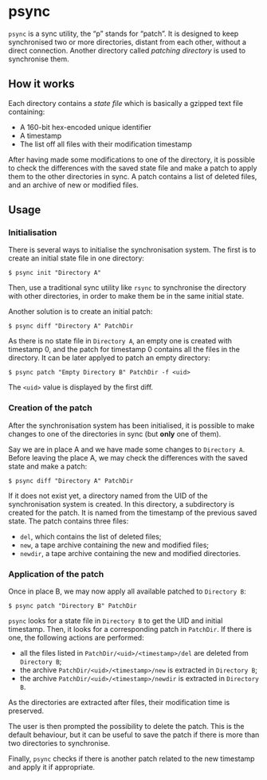 # psync

`psync` is a sync utility, the “p” stands for “patch”. It is designed to keep synchronised two or more directories, distant from each other, without a direct connection. Another directory called *patching directory* is used to synchronise them.

## How it works

Each directory contains a *state file* which is basically a gzipped text file containing:

* A 160-bit hex-encoded unique identifier
* A timestamp
* The list off all files with their modification timestamp

After having made some modifications to one of the directory, it is possible to check the differences with the saved state file and make a patch to apply them to the other directories in sync. A patch contains a list of deleted files, and an archive of new or modified files.

## Usage

### Initialisation

There is several ways to initialise the synchronisation system. The first is to create an initial state file in one directory:

    $ psync init "Directory A"

Then, use a traditional sync utility like `rsync` to synchronise the directory with other directories, in order to make them be in the same initial state.

Another solution is to create an initial patch:

    $ psync diff "Directory A" PatchDir

As there is no state file in `Directory A`, an empty one is created with timestamp 0, and the patch for timestamp 0 contains all the files in the directory. It can be later applyed to patch an empty directory:

    $ psync patch "Empty Directory B" PatchDir -f <uid>

The `<uid>` value is displayed by the first diff.

### Creation of the patch

After the synchronisation system has been initialised, it is possible to make changes to one of the directories in sync (but **only** one of them).

Say we are in place A and we have made some changes to `Directory A`. Before leaving the place A, we may check the differences with the saved state and make a patch:

    $ psync diff "Directory A" PatchDir

If it does not exist yet, a directory named from the UID of the synchronisation system is created. In this directory, a subdirectory is created for the patch. It is named from the timestamp of the previous saved state. The patch contains three files:

* `del`, which contains the list of deleted files;
* `new`, a tape archive containing the new and modified files;
* `newdir`, a tape archive containing the new and modified directories.

### Application of the patch

Once in place B, we may now apply all available patched to `Directory B`:

    $ psync patch "Directory B" PatchDir

`psync` looks for a state file in `Directory B` to get the UID and initial timestamp. Then, it looks for a corresponding patch in `PatchDir`. If there is one, the following actions are performed:

* all the files listed in `PatchDir/<uid>/<timestamp>/del` are deleted from `Directory B`;
* the archive `PatchDir/<uid>/<timestamp>/new` is extracted in `Directory B`;
* the archive `PatchDir/<uid>/<timestamp>/newdir` is extracted in `Directory B`.

As the directories are extracted after files, their modification time is preserved.

The user is then prompted the possibility to delete the patch. This is the default behaviour, but it can be useful to save the patch if there is more than two directories to synchronise.

Finally, `psync` checks if there is another patch related to the new timestamp and apply it if appropriate.
